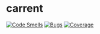 # carrent

[![Code Smells](https://sonarcloud.io/api/project_badges/measure?project=DrAssimov_carrent&metric=code_smells)](https://sonarcloud.io/summary/new_code?id=DrAssimov_carrent)
[![Bugs](https://sonarcloud.io/api/project_badges/measure?project=DrAssimov_carrent&metric=bugs)](https://sonarcloud.io/summary/new_code?id=DrAssimov_carrent)
[![Coverage](https://sonarcloud.io/api/project_badges/measure?project=DrAssimov_carrent&metric=coverage)](https://sonarcloud.io/summary/new_code?id=DrAssimov_carrent)
